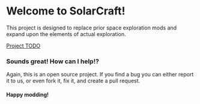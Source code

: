 <h1>Welcome to SolarCraft!</h1>

This project is designed to replace prior space exploration mods and expand upon the elements of actual exploration.

[Project TODO](https://github.com/ZephyrMC-Dev/SolarCraft/blob/master/TODO.md)

<h3>Sounds great! How can I help!?</h3>

Again, this is an open source project. If you find a bug you can either report it to us, or even fork it, fix it,
and create a pull request.

<h4>Happy modding!<h4>